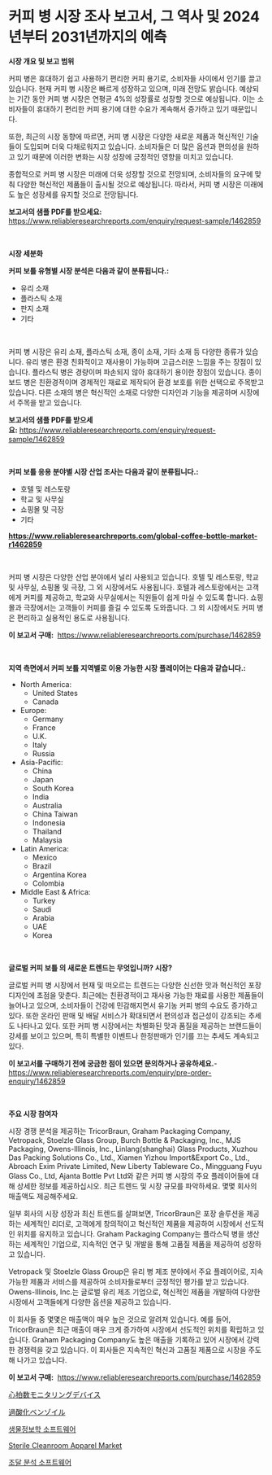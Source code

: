 <p><h1>커피 병 시장 조사 보고서, 그 역사 및 2024년부터 2031년까지의 예측</h1></p><p><strong>시장 개요 및 보고 범위</strong></p>
<p><p>커피 병은 휴대하기 쉽고 사용하기 편리한 커피 용기로, 소비자들 사이에서 인기를 끌고 있습니다. 현재 커피 병 시장은 빠르게 성장하고 있으며, 미래 전망도 밝습니다. 예상되는 기간 동안 커피 병 시장은 연평균 4%의 성장률로 성장할 것으로 예상됩니다. 이는 소비자들이 휴대하기 편리한 커피 용기에 대한 수요가 계속해서 증가하고 있기 때문입니다.</p><p>또한, 최근의 시장 동향에 따르면, 커피 병 시장은 다양한 새로운 제품과 혁신적인 기술들이 도입되며 더욱 다채로워지고 있습니다. 소비자들은 더 많은 옵션과 편의성을 원하고 있기 때문에 이러한 변화는 시장 성장에 긍정적인 영향을 미치고 있습니다.</p><p>종합적으로 커피 병 시장은 미래에 더욱 성장할 것으로 전망되며, 소비자들의 요구에 맞춰 다양한 혁신적인 제품들이 출시될 것으로 예상됩니다. 따라서, 커피 병 시장은 미래에도 높은 성장세를 유지할 것으로 전망됩니다.</p></p>
<p><strong>보고서의 샘플 PDF를 받으세요:</strong> <a href="https://www.reliableresearchreports.com/enquiry/request-sample/1462859">https://www.reliableresearchreports.com/enquiry/request-sample/1462859</a></p>
<p>&nbsp;</p>
<p><strong>시장 세분화</strong></p>
<p><strong>커피 보틀 유형별 시장 분석은 다음과 같이 분류됩니다.:</strong></p>
<p><ul><li>유리 소재</li><li>플라스틱 소재</li><li>판지 소재</li><li>기타</li></ul></p>
<p>&nbsp;</p>
<p><p>커피 병 시장은 유리 소재, 플라스틱 소재, 종이 소재, 기타 소재 등 다양한 종류가 있습니다. 유리 병은 환경 친화적이고 재사용이 가능하며 고급스러운 느낌을 주는 장점이 있습니다. 플라스틱 병은 경량이며 파손되지 않아 휴대하기 용이한 장점이 있습니다. 종이 보드 병은 친환경적이며 경제적인 재료로 제작되어 환경 보호를 위한 선택으로 주목받고 있습니다. 다른 소재의 병은 혁신적인 소재로 다양한 디자인과 기능을 제공하며 시장에서 주목을 받고 있습니다.</p></p>
<p><strong>보고서의 샘플 PDF를 받으세요:</strong>&nbsp;<a href="https://www.reliableresearchreports.com/enquiry/request-sample/1462859">https://www.reliableresearchreports.com/enquiry/request-sample/1462859</a></p>
<p>&nbsp;</p>
<p><strong> 커피 보틀 응용 분야별 시장 산업 조사는 다음과 같이 분류됩니다.:</strong></p>
<p><ul><li>호텔 및 레스토랑</li><li>학교 및 사무실</li><li>쇼핑몰 및 극장</li><li>기타</li></ul></p>
<p><strong><a href="https://www.reliableresearchreports.com/global-coffee-bottle-market-r1462859">https://www.reliableresearchreports.com/global-coffee-bottle-market-r1462859</a></strong></p>
<p>&nbsp;</p>
<p><p>커피 병 시장은 다양한 산업 분야에서 널리 사용되고 있습니다. 호텔 및 레스토랑, 학교 및 사무실, 쇼핑몰 및 극장, 그 외 시장에서도 사용됩니다. 호텔과 레스토랑에서는 고객에게 커피를 제공하고, 학교와 사무실에서는 직원들이 쉽게 마실 수 있도록 합니다. 쇼핑몰과 극장에서는 고객들이 커피를 즐길 수 있도록 도와줍니다. 그 외 시장에서도 커피 병은 편리하고 실용적인 용도로 사용됩니다.</p></p>
<p><strong>이 보고서 구매:</strong>&nbsp; <a href="https://www.reliableresearchreports.com/purchase/1462859">https://www.reliableresearchreports.com/purchase/1462859</a></p>
<p>&nbsp;</p>
<p><strong>지역 측면에서 커피 보틀 지역별로 이용 가능한 시장 플레이어는 다음과 같습니다.:</strong></p>
<p><ul>
    <li>
        North America:
        <ul>
            <li>United States</li>
            <li>Canada</li>
        </ul>
    </li>
    <li>
        Europe:
        <ul>
            <li>Germany</li>
            <li>France</li>
            <li>U.K.</li>
            <li>Italy</li>
            <li>Russia</li>
        </ul>
    </li>
    <li>
        Asia-Pacific:
        <ul>
            <li>China</li>
            <li>Japan</li>
            <li>South Korea</li>
            <li>India</li>
            <li>Australia</li>
            <li>China Taiwan</li>
            <li>Indonesia</li>
            <li>Thailand</li>
            <li>Malaysia</li>
        </ul>
    </li>
    <li>
        Latin America:
        <ul>
            <li>Mexico</li>
            <li>Brazil</li>
            <li>Argentina Korea</li>
            <li>Colombia</li>
        </ul>
    </li>
    <li>
        Middle East & Africa:
        <ul>
            <li>Turkey</li>
            <li>Saudi</li>
            <li>Arabia</li>
            <li>UAE</li>
            <li>Korea</li>
        </ul>
    </li>
    </ul></p>
<p>&nbsp;</p>
<p><strong>글로벌 커피 보틀 의 새로운 트렌드는 무엇입니까? 시장?</strong></p>
<p><p>글로벌 커피 병 시장에서 현재 및 떠오르는 트렌드는 다양한 신선한 맛과 혁신적인 포장 디자인에 초점을 맞춘다. 최근에는 친환경적이고 재사용 가능한 재료를 사용한 제품들이 늘어나고 있으며, 소비자들이 건강에 민감해지면서 유기농 커피 병의 수요도 증가하고 있다. 또한 온라인 판매 및 배달 서비스가 확대되면서 편의성과 접근성이 강조되는 추세도 나타나고 있다. 또한 커피 병 시장에서는 차별화된 맛과 품질을 제공하는 브랜드들이 강세를 보이고 있으며, 특히 특별한 이벤트나 한정판매가 인기를 끄는 추세도 계속되고 있다.</p></p>
<p><strong>이 보고서를 구매하기 전에 궁금한 점이 있으면 문의하거나 공유하세요.</strong>- <a href="https://www.reliableresearchreports.com/enquiry/pre-order-enquiry/1462859">https://www.reliableresearchreports.com/enquiry/pre-order-enquiry/1462859</a></p>
<p>&nbsp;</p>
<p><strong>주요 시장 참여자</strong></p>
<p><p>시장 경쟁 분석을 제공하는 TricorBraun, Graham Packaging Company, Vetropack, Stoelzle Glass Group, Burch Bottle & Packaging, Inc., MJS Packaging, Owens-Illinois, Inc., Linlang(shanghai) Glass Products, Xuzhou Das Packing Solutions Co., Ltd., Xiamen Yizhou Import&Export Co., Ltd., Abroach Exim Private Limited, New Liberty Tableware Co., Mingguang Fuyu Glass Co., Ltd, Ajanta Bottle Pvt Ltd와 같은 커피 병 시장의 주요 플레이어들에 대해 상세한 정보를 제공하십시오. 최근 트렌드 및 시장 규모를 파악하세요. 몇몇 회사의 매출액도 제공해주세요.</p><p>일부 회사의 시장 성장과 최신 트렌드를 살펴보면, TricorBraun은 포장 솔루션을 제공하는 세계적인 리더로, 고객에게 창의적이고 혁신적인 제품을 제공하여 시장에서 선도적인 위치를 유지하고 있습니다. Graham Packaging Company는 플라스틱 병을 생산하는 세계적인 기업으로, 지속적인 연구 및 개발을 통해 고품질 제품을 제공하여 성장하고 있습니다.</p><p>Vetropack 및 Stoelzle Glass Group은 유리 병 제조 분야에서 주요 플레이어로, 지속 가능한 제품과 서비스를 제공하여 소비자들로부터 긍정적인 평가를 받고 있습니다. Owens-Illinois, Inc.는 글로벌 유리 제조 기업으로, 혁신적인 제품을 개발하여 다양한 시장에서 고객들에게 다양한 옵션을 제공하고 있습니다.</p><p>이 회사들 중 몇몇은 매출액이 매우 높은 것으로 알려져 있습니다. 예를 들어, TricorBraun은 최근 매출이 매우 크게 증가하여 시장에서 선도적인 위치를 확립하고 있습니다. Graham Packaging Company도 높은 매출을 기록하고 있어 시장에서 강력한 경쟁력을 갖고 있습니다. 이 회사들은 지속적인 혁신과 고품질 제품으로 시장을 주도해 나가고 있습니다.</p></p>
<p><strong>이 보고서 구매:</strong>&nbsp;&nbsp;<a href="https://www.reliableresearchreports.com/purchase/1462859">https://www.reliableresearchreports.com/purchase/1462859</a></p>
<p><p><a href="https://medium.com/@boydsmitham37/%E5%BF%83%E6%8B%8D%E6%95%B0%E3%83%A2%E3%83%8B%E3%82%BF%E3%83%AA%E3%83%B3%E3%82%B0%E3%83%87%E3%83%90%E3%82%A4%E3%82%B9%E5%B8%82%E5%A0%B4-%E7%AB%B6%E4%BA%89%E5%88%86%E6%9E%90-%E5%B8%82%E5%A0%B4%E5%8B%95%E5%90%91-2031%E5%B9%B4%E3%81%BE%E3%81%A7%E3%81%AE%E4%BA%88%E6%B8%AC-daffcf257662">心拍数モニタリングデバイス</a></p><p><a href="https://medium.com/@chellamarie1962/%E3%83%99%E3%83%B3%E3%82%BE%E3%82%A4%E3%83%AB%E9%81%8E%E9%85%B8%E5%8C%96%E7%89%A9%E5%B8%82%E5%A0%B4%E8%AA%BF%E6%9F%BB%E3%83%AC%E3%83%9D%E3%83%BC%E3%83%88-%E3%81%9D%E3%81%AE%E6%AD%B4%E5%8F%B2%E3%81%A82031%E5%B9%B4%E3%81%BE%E3%81%A7%E3%81%AE%E4%BA%88%E6%B8%AC-2323b5befa61">過酸化ベンゾイル</a></p><p><a href="https://medium.com/@santiagoiza565682023/%EB%B0%94%EC%9D%B4%EC%98%A4%EC%9D%B8%ED%8F%AC%EB%A7%A4%ED%8B%B1%EC%8A%A4-%EC%86%8C%ED%94%84%ED%8A%B8%EC%9B%A8%EC%96%B4-%EC%8B%9C%EC%9E%A5-%EC%9D%B8%EC%82%AC%EC%9D%B4%ED%8A%B8-%EC%8B%9C%EC%9E%A5-%EB%8F%99%ED%96%A5-%EC%84%B1%EC%9E%A5-2024%EB%85%84%EB%B6%80%ED%84%B0-2031%EB%85%84%EA%B9%8C%EC%A7%80-%EC%98%88%EC%B8%A1%EB%90%9C-%EA%B2%83-bd14e7f763ff">생물정보학 소프트웨어</a></p><p><a href="https://picayune-night-cbd.notion.site/Sterile-Cleanroom-Apparel-Market-Share-Evolution-and-Market-Growth-Trends-2024-2031-ad9069b86c32457dad417746c7b54445">Sterile Cleanroom Apparel Market</a></p><p><a href="https://medium.com/@sweetums856856/%EC%A1%B0%EB%8B%AC-%EB%8D%B0%EC%9D%B4%ED%84%B0-%EB%B6%84%EC%84%9D-%EC%86%8C%ED%94%84%ED%8A%B8%EC%9B%A8%EC%96%B4-%EC%8B%9C%EC%9E%A5-%EA%B7%9C%EB%AA%A8-%EB%B0%8F-%EC%8B%9C%EC%9E%A5-%EB%8F%99%ED%96%A5-%EC%99%84%EB%B2%BD%ED%95%9C-%EC%82%B0%EC%97%85-%EA%B0%9C%EC%9A%94-2024%EB%85%84%EB%B6%80%ED%84%B0-2031%EB%85%84%EA%B9%8C%EC%A7%80-972ad03c6c10">조달 분석 소프트웨어</a></p></p>